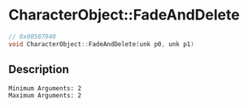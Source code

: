 # CharacterObject::FadeAndDelete
```c
// 0x00587940
void CharacterObject::FadeAndDelete(unk p0, unk p1)
```
## Description
```
Minimum Arguments: 2
Maximum Arguments: 2
```
